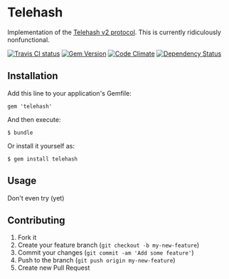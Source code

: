 # Telehash

Implementation of the [Telehash v2 protocol][telehash]. This is 
currently ridiculously nonfunctional.

[![Travis CI status][status-img]][status]
[![Gem Version](https://badge.fury.io/rb/telehash.png)](http://badge.fury.io/rb/telehash)
[![Code Climate](https://codeclimate.com/github/telehash/ruby-telehash.png)](https://codeclimate.com/github/telehash/ruby-telehash)
[![Dependency Status](https://gemnasium.com/telehash/ruby-telehash.png)](https://gemnasium.com/telehash/ruby-telehash)

## Installation

Add this line to your application's Gemfile:

    gem 'telehash'

And then execute:

    $ bundle

Or install it yourself as:

    $ gem install telehash

## Usage

Don't even try (yet)

## Contributing

1. Fork it
2. Create your feature branch (`git checkout -b my-new-feature`)
3. Commit your changes (`git commit -am 'Add some feature'`)
4. Push to the branch (`git push origin my-new-feature`)
5. Create new Pull Request

[status-img]: https://api.travis-ci.org/telehash/ruby-telehash.png
[status]:     https://travis-ci.org/telehash/ruby-telehash
[telehash]:   http://telehash.org
